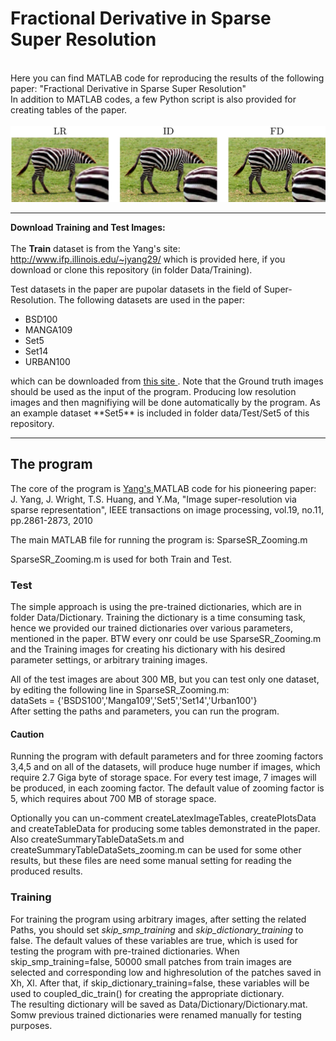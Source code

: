# Fractional Derivative in Sparse Super Resolution
 
<br>
Here you can find MATLAB code for reproducing the results of the following paper:
"Fractional Derivative in Sparse Super Resolution"
<br>
In addition to MATLAB codes, a few Python script is also provided for creating tables of the paper.
<br><br>
<img src="images/FD-in-SR.jpg" />
<hr>

<b> Download Training and Test Images: </b> <br><br>
 The <b>Train</b> dataset is from the Yang's site: 
 <a href="http://www.ifp.illinois.edu/~jyang29/"> http://www.ifp.illinois.edu/~jyang29/ </a> which is provided here, if you download or clone this repository (in folder Data/Training).
 
 Test datasets in the paper are pupolar datasets in the field of Super-Resolution.
 The following datasets are used in the paper:<br>
  <ul>
  <li>BSD100 </li>
  <li>MANGA109  </li>
  <li>Set5  </li>
  <li>Set14  </li>
  <li>URBAN100  </li>
</ul> 
which can be downloaded from <a href="https://cvnote.ddlee.cc/2019/09/22/image-super-resolution-datasets" > this site </a>. Note that the Ground truth images should be used as the input of the program. Producing low resolution images and then magnifiying will be done automatically by the program.
As an example dataset **Set5** is included in folder data/Test/Set5 of this repository.


<hr>

## The program

The core of the program is <a href="http://www.ifp.illinois.edu/~jyang29/"> Yang's </a> MATLAB code for his pioneering paper:<br>
J. Yang, J. Wright, T.S. Huang, and Y.Ma, "Image super-resolution via sparse
  representation", IEEE transactions on image processing, vol.19,
  no.11, pp.2861-2873, 2010

The main MATLAB file for running the program is: SparseSR_Zooming.m

SparseSR_Zooming.m is used for both Train and Test.

### Test

The simple approach is using the pre-trained dictionaries, which are in folder Data/Dictionary. Training the dictionary is a time consuming task, hence we provided our trained dictionaries over various parameters, mentioned in the paper. BTW every onr could be use SparseSR_Zooming.m and the Training images for creating his dictionary with his desired parameter settings, or arbitrary training images.

All of the test images are about 300 MB, but you can test only one dataset, by editing the following line in SparseSR_Zooming.m:<br>
dataSets = {'BSDS100','Manga109','Set5','Set14','Urban100'}
<br>
After setting the paths and parameters, you can run the program. 

#### Caution

Running the program with default parameters and for three zooming factors 3,4,5 and on all of the datasets, will produce huge number if images, which require 2.7 Giga byte of storage space. 
For every test image, 7 images will be produced, in each zooming factor. The default value of zooming factor is 5, which requires about 700 MB of storage space.

Optionally you can un-comment createLatexImageTables, createPlotsData and createTableData for producing some tables demonstrated in the paper.<br>
Also createSummaryTableDataSets.m and createSummaryTableDataSets_zooming.m can be used for some other results, but these files are need some manual setting for reading the produced results.

### Training

For training the program using arbitrary images, after setting the related Paths, you should set *skip_smp_training* and *skip_dictionary_training* to false. The default values of these variables are true,  which is used for testing the program with pre-trained dictionaries.
When skip_smp_training=false, 50000 small patches from train images are selected and corresponding low and highresolution of the patches saved in Xh, Xl. After that, if skip_dictionary_training=false, these variables will be used to coupled_dic_train() for creating the appropriate dictionary. 
<br>
The resulting dictionary will be saved as Data/Dictionary/Dictionary.mat. 
Somw previous trained dictionaries were renamed manually for testing purposes.

